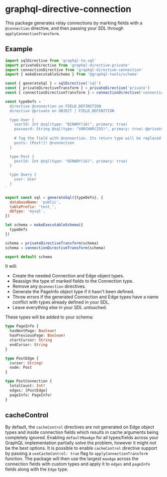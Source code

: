 # graphql-directive-connection

This package generates relay connections by marking fields with a `@connection` directive, and then passing your SDL through `applyConnectionTransform`.

## Example

```js
import sqlDirective from 'graphql-to-sql'
import privateDirective from 'graphql-directive-private'
import connectionDirective from 'graphql-directive-connection'
import { makeExecutableSchema } from '@graphql-tools/schema'

const { generateSql } = sqlDirective('sql')
const { privateDirectiveTransform } = privateDirective('private')
const { connectionDirectiveTransform } = connectionDirective('connection')

const typeDefs = `
  directive @connection on FIELD_DEFINITION
  directive @private on OBJECT | FIELD_DEFINITION

  type User {
    userId: Int @sql(type: "BINARY(16)", primary: true)
    password: String @sql(type: "VARCHAR(255)", primary: true) @private
    
    # Tag the field with @connection. Its return type will be replaced with PostConnection.
    posts: [Post!]! @connection
  }

  type Post {
    postId: Int @sql(type: "BINARY(16)", primary: true)
  }

  type Query {
    user: User
  }
`

export const sql = generateSql({typeDefs}, {
  databaseName: 'public',
  tablePrefix: 'test_',
  dbType: 'mysql',
})

let schema = makeExecutableSchema({
  typeDefs
})

schema = privateDirectiveTransform(schema)
schema = connectionDirectiveTransform(schema)

export default schema
```

It will:
* Create the needed Connection and Edge object types.
* Reassign the type of marked fields to the Connection type.
* Remove any `@connection` directives.
* Generate the PageInfo object type if it hasn't been defined.
* Throw errors if the generated Connection and Edge types have a name conflict with types already defined in your SDL.
* Leave everything else in your SDL untouched.

These types will be added to your schema:

```graphql
type PageInfo {
  hasNextPage: Boolean!
  hasPreviousPage: Boolean!
  startCursor: String
  endCursor: String
}

type PostEdge {
  cursor: String!
  node: Post
}

type PostConnection {
  totalCount: Int!
  edges: [PostEdge]
  pageInfo: PageInfo!
}
```

## cacheControl

By default, the `cacheControl` directives are not generated on Edge object types and inside connection fields which results in cache arguments being completely ignored.
Enabling `defaultMaxAge` for all types/fields across your GraphQL implementation partially solve the problem, however it might not be the best options.
It is possible to enable `cacheControl` directive support by passing a `useCacheControl: true` flag to `applyConnectionTransform` function.
The package will then use the largest `maxAge` across the connection fields with custom types and apply it to `edges` and `pageInfo` fields along with the `Edge` type.